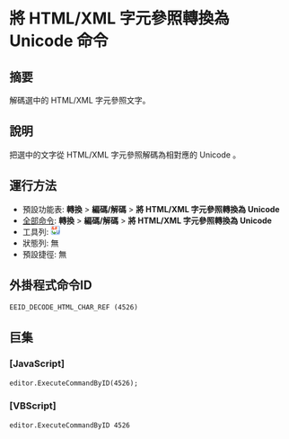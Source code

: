 # 將 HTML/XML 字元參照轉換為 Unicode 命令

## 摘要

解碼選中的 HTML/XML 字元參照文字。

## 說明

把選中的文字從 HTML/XML 字元參照解碼為相對應的 Unicode 。

## 運行方法

- 預設功能表: **轉換** \> **編碼/解碼** \> **將 HTML/XML 字元參照轉換為 Unicode**
- [全部命令](../tools/all_commands): **轉換** \> **編碼/解碼** \> **將 HTML/XML 字元參照轉換為 Unicode**
- 工具列:
![](../../images/html2uni24x16.png)
- 狀態列: 無
- 預設捷徑: 無

## 外掛程式命令ID

```
EEID_DECODE_HTML_CHAR_REF (4526)
```

## 巨集

### \[JavaScript\]

```
editor.ExecuteCommandByID(4526);
```

### \[VBScript\]

```
editor.ExecuteCommandByID 4526
```
